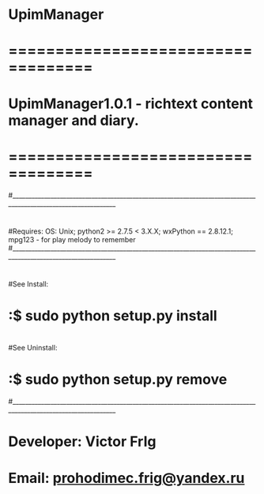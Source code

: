 # UpimManager
#
#					===================================
#					UpimManager1.0.1 - richtext content manager and diary.
#					===================================
#_______________________________________________________________________________________________________________
#
#Requires: OS: Unix; python2 >= 2.7.5 < 3.X.X; wxPython == 2.8.12.1; mpg123 - for play melody to remember
#_______________________________________________________________________________________________________________
#
#See Install:
#
#	:$ sudo python setup.py install
#
#See Uninstall:
#
#	:$ sudo python setup.py remove
#_______________________________________________________________________________________________________________
#
#								Developer: Victor FrIg 
#								Email: prohodimec.frig@yandex.ru